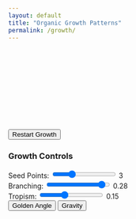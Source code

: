 ```yaml
---
layout: default
title: "Organic Growth Patterns"
permalink: /growth/
---
```


<div class="growth-container">
  <svg id="growth-animation" preserveAspectRatio="xMidYMid meet">
    <!-- The generative pattern will be drawn here -->
  </svg>
</div>

<button id="restartGrowth" class="restart-button">Restart Growth</button>

<div class="controls-panel">
  <h3>Growth Controls</h3>
  <div class="control-group">
    <label for="seedCount">Seed Points:</label>
    <input type="range" id="seedCount" min="1" max="8" value="3" step="1">
    <span id="seedCountValue">3</span>
  </div>
  <div class="control-group">
    <label for="branchProb">Branching:</label>
    <input type="range" id="branchProb" min="0.05" max="0.3" value="0.28" step="0.01">
    <span id="branchProbValue">0.28</span>
  </div>
  <div class="control-group">
    <label for="tropismStrength">Tropism:</label>
    <input type="range" id="tropismStrength" min="0" max="0.4" value="0.15" step="0.01">
    <span id="tropismValue">0.15</span>
  </div>
  <div class="control-group">
    <button id="toggleGoldenAngle" class="toggle-button active">Golden Angle</button>
    <button id="toggleGravity" class="toggle-button active">Gravity</button>
  </div>
</div>

<link rel="stylesheet" href="/assets/css/growth.css">
<link rel="stylesheet" href="/assets/css/growth-lab.css">

<script>
document.addEventListener('DOMContentLoaded', () => {
  const svg = document.getElementById('growth-animation');
  const restartButton = document.getElementById('restartGrowth');
  let pattern = null;
  let growthInterval = null;
  
  // Control elements
  const seedCountSlider = document.getElementById('seedCount');
  const seedCountValue = document.getElementById('seedCountValue');
  const branchProbSlider = document.getElementById('branchProb');
  const branchProbValue = document.getElementById('branchProbValue');
  const tropismSlider = document.getElementById('tropismStrength');
  const tropismValue = document.getElementById('tropismValue');
  const toggleGoldenAngle = document.getElementById('toggleGoldenAngle');
  const toggleGravity = document.getElementById('toggleGravity');
  
  // Update config with control values
  function updateConfig() {
    HyphaeGrowth.CONFIG.MIN_SEEDS = parseInt(seedCountSlider.value);
    HyphaeGrowth.CONFIG.MAX_SEEDS = parseInt(seedCountSlider.value) + 1;
    HyphaeGrowth.CONFIG.BRANCHING_PROBABILITY = parseFloat(branchProbSlider.value);
    HyphaeGrowth.CONFIG.PHOTOTROPISM = parseFloat(tropismSlider.value);
    
    // Toggle features
    HyphaeGrowth.CONFIG.USE_GOLDEN_ANGLE = toggleGoldenAngle.classList.contains('active');
    HyphaeGrowth.CONFIG.USE_GRAVITY = toggleGravity.classList.contains('active');
    
    // Update display values
    seedCountValue.textContent = seedCountSlider.value;
    branchProbValue.textContent = branchProbSlider.value;
    tropismValue.textContent = tropismSlider.value;
  }
  
  // Initialize growth pattern
  function startGrowth() {
    if (growthInterval) clearInterval(growthInterval);
    svg.innerHTML = '';
    restartButton.style.opacity = '0';
    
    updateConfig();
    pattern = new HyphaeGrowth(svg);
    
    growthInterval = setInterval(() => {
      pattern.grow();
      if (pattern.points.length === 0 || pattern.branches.length > HyphaeGrowth.CONFIG.MAX_BRANCHES) {
        clearInterval(growthInterval);
        restartButton.style.opacity = '1';
      }
    }, 10);
  }
  
  // Add event listeners
  restartButton.addEventListener('click', startGrowth);
  seedCountSlider.addEventListener('input', () => {
    seedCountValue.textContent = seedCountSlider.value;
  });
  branchProbSlider.addEventListener('input', () => {
    branchProbValue.textContent = branchProbSlider.value;
  });
  tropismSlider.addEventListener('input', () => {
    tropismValue.textContent = tropismSlider.value;
  });
  
  // Toggle buttons
  toggleGoldenAngle.addEventListener('click', () => {
    toggleGoldenAngle.classList.toggle('active');
  });
  toggleGravity.addEventListener('click', () => {
    toggleGravity.classList.toggle('active');
  });
  
  // Start initial growth
  startGrowth();
});
</script>